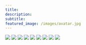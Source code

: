 ```yaml
---
title:
description:
subtitle:
featured_image: /images/avatar.jpg
---
```


<div class="gallery" data-columns="3">
	<img src="/test/images/photos/01.jpg">
	<img src="/test/images/photos/02.jpg">
	<img src="/test/images/photos/03.jpg">
	<img src="/test/images/photos/04.jpg">
    <img src="/test/images/photos/05.jpg">
    <img src="/test/images/photos/06.jpg">
    <img src="/test/images/photos/07.jpg">
    <img src="/test/images/photos/08.jpg">
    <img src="/test/images/photos/09.jpg">
</div>